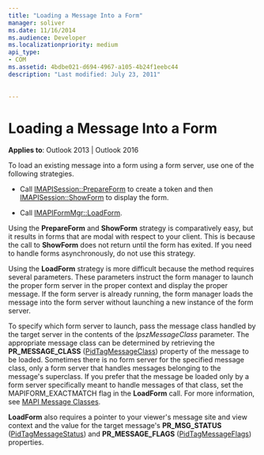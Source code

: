 ```yaml
---
title: "Loading a Message Into a Form"
manager: soliver
ms.date: 11/16/2014
ms.audience: Developer
ms.localizationpriority: medium
api_type:
- COM
ms.assetid: 4bdbe021-d694-4967-a105-4b24f1eebc44
description: "Last modified: July 23, 2011"
 
 
---
```


# Loading a Message Into a Form

  
  
**Applies to**: Outlook 2013 | Outlook 2016 
  
To load an existing message into a form using a form server, use one of the following strategies.
  
- Call [IMAPISession::PrepareForm](imapisession-prepareform.md) to create a token and then [IMAPISession::ShowForm](imapisession-showform.md) to display the form. 
    
- Call [IMAPIFormMgr::LoadForm](imapiformmgr-loadform.md). 
    
Using the **PrepareForm** and **ShowForm** strategy is comparatively easy, but it results in forms that are modal with respect to your client. This is because the call to **ShowForm** does not return until the form has exited. If you need to handle forms asynchronously, do not use this strategy. 
  
Using the **LoadForm** strategy is more difficult because the method requires several parameters. These parameters instruct the form manager to launch the proper form server in the proper context and display the proper message. If the form server is already running, the form manager loads the message into the form server without launching a new instance of the form server. 
  
To specify which form server to launch, pass the message class handled by the target server in the contents of the  _lpszMessageClass_ parameter. The appropriate message class can be determined by retrieving the **PR_MESSAGE_CLASS** ([PidTagMessageClass](pidtagmessageclass-canonical-property.md)) property of the message to be loaded. Sometimes there is no form server for the specified message class, only a form server that handles messages belonging to the message's superclass. If you prefer that the message be loaded only by a form server specifically meant to handle messages of that class, set the MAPIFORM_EXACTMATCH flag in the **LoadForm** call. For more information, see [MAPI Message Classes](mapi-message-classes.md).
  
 **LoadForm** also requires a pointer to your viewer's message site and view context and the value for the target message's **PR_MSG_STATUS** ([PidTagMessageStatus](pidtagmessagestatus-canonical-property.md)) and **PR_MESSAGE_FLAGS** ([PidTagMessageFlags](pidtagmessageflags-canonical-property.md)) properties.
  

